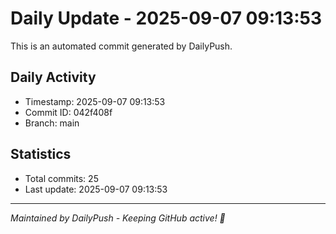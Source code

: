 # Daily Update - 2025-09-07 09:13:53

This is an automated commit generated by DailyPush.

## Daily Activity
- Timestamp: 2025-09-07 09:13:53
- Commit ID: 042f408f
- Branch: main

## Statistics
- Total commits: 25
- Last update: 2025-09-07 09:13:53

---
*Maintained by DailyPush - Keeping GitHub active! 🚀*
